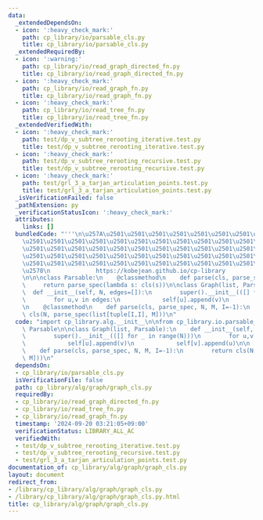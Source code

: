 ```yaml
---
data:
  _extendedDependsOn:
  - icon: ':heavy_check_mark:'
    path: cp_library/io/parsable_cls.py
    title: cp_library/io/parsable_cls.py
  _extendedRequiredBy:
  - icon: ':warning:'
    path: cp_library/io/read_graph_directed_fn.py
    title: cp_library/io/read_graph_directed_fn.py
  - icon: ':heavy_check_mark:'
    path: cp_library/io/read_graph_fn.py
    title: cp_library/io/read_graph_fn.py
  - icon: ':heavy_check_mark:'
    path: cp_library/io/read_tree_fn.py
    title: cp_library/io/read_tree_fn.py
  _extendedVerifiedWith:
  - icon: ':heavy_check_mark:'
    path: test/dp_v_subtree_rerooting_iterative.test.py
    title: test/dp_v_subtree_rerooting_iterative.test.py
  - icon: ':heavy_check_mark:'
    path: test/dp_v_subtree_rerooting_recursive.test.py
    title: test/dp_v_subtree_rerooting_recursive.test.py
  - icon: ':heavy_check_mark:'
    path: test/grl_3_a_tarjan_articulation_points.test.py
    title: test/grl_3_a_tarjan_articulation_points.test.py
  _isVerificationFailed: false
  _pathExtension: py
  _verificationStatusIcon: ':heavy_check_mark:'
  attributes:
    links: []
  bundledCode: "'''\n\u257A\u2501\u2501\u2501\u2501\u2501\u2501\u2501\u2501\u2501\u2501\
    \u2501\u2501\u2501\u2501\u2501\u2501\u2501\u2501\u2501\u2501\u2501\u2501\u2501\
    \u2501\u2501\u2501\u2501\u2501\u2501\u2501\u2501\u2501\u2501\u2501\u2501\u2501\
    \u2501\u2501\u2501\u2501\u2501\u2501\u2501\u2501\u2501\u2501\u2501\u2501\u2501\
    \u2501\u2501\u2501\u2501\u2501\u2501\u2501\u2501\u2501\u2501\u2501\u2501\u2501\
    \u2578\n             https://kobejean.github.io/cp-library               \n'''\n\
    \n\n\nclass Parsable:\n    @classmethod\n    def parse(cls, parse_spec):\n   \
    \     return parse_spec(lambda s: cls(s))\n\nclass Graph(list, Parsable):\n  \
    \  def __init__(self, N, edges=[]):\n        super().__init__(([] for _ in range(N)))\n\
    \        for u,v in edges:\n            self[u].append(v)\n            self[v].append(u)\n\
    \n    @classmethod\n    def parse(cls, parse_spec, N, M, I=-1):\n        return\
    \ cls(N, parse_spec(list[tuple[I,I], M]))\n"
  code: "import cp_library.alg.__init__\n\nfrom cp_library.io.parsable_cls import\
    \ Parsable\n\nclass Graph(list, Parsable):\n    def __init__(self, N, edges=[]):\n\
    \        super().__init__(([] for _ in range(N)))\n        for u,v in edges:\n\
    \            self[u].append(v)\n            self[v].append(u)\n\n    @classmethod\n\
    \    def parse(cls, parse_spec, N, M, I=-1):\n        return cls(N, parse_spec(list[tuple[I,I],\
    \ M]))\n"
  dependsOn:
  - cp_library/io/parsable_cls.py
  isVerificationFile: false
  path: cp_library/alg/graph/graph_cls.py
  requiredBy:
  - cp_library/io/read_graph_directed_fn.py
  - cp_library/io/read_tree_fn.py
  - cp_library/io/read_graph_fn.py
  timestamp: '2024-09-20 03:21:05+09:00'
  verificationStatus: LIBRARY_ALL_AC
  verifiedWith:
  - test/dp_v_subtree_rerooting_iterative.test.py
  - test/dp_v_subtree_rerooting_recursive.test.py
  - test/grl_3_a_tarjan_articulation_points.test.py
documentation_of: cp_library/alg/graph/graph_cls.py
layout: document
redirect_from:
- /library/cp_library/alg/graph/graph_cls.py
- /library/cp_library/alg/graph/graph_cls.py.html
title: cp_library/alg/graph/graph_cls.py
---
```

